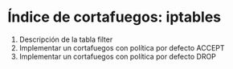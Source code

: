 # Índice de cortafuegos: iptables
<ol style="text-align: justify;"> 
  <li>Descripción de la tabla filter</li> 
  <li>Implementar un cortafuegos con política por defecto ACCEPT</li> 
  <li>Implementar un cortafuegos con política por defecto DROP<br /></li> 
</ol>
